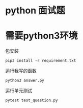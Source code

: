 # python 面试题

# 需要python3环境


包安装
```
pip3 install -r requirement.txt
```

运行我写的函数
```
python3 answer.py
```

运行单元测试
```
pytest test_question.py
```
